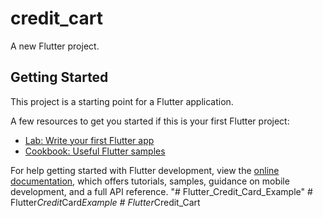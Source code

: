 # credit_cart

A new Flutter project.

## Getting Started

This project is a starting point for a Flutter application.

A few resources to get you started if this is your first Flutter project:

- [Lab: Write your first Flutter app](https://docs.flutter.dev/get-started/codelab)
- [Cookbook: Useful Flutter samples](https://docs.flutter.dev/cookbook)

For help getting started with Flutter development, view the
[online documentation](https://docs.flutter.dev/), which offers tutorials,
samples, guidance on mobile development, and a full API reference.
"# Flutter_Credit_Card_Example" 
#   F l u t t e r _ C r e d i t _ C a r d _ E x a m p l e  
 #   F l u t t e r _ C r e d i t _ C a r t  
 